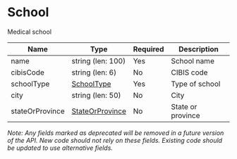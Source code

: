 # School

Medical school

| Name | Type | Required | Description |
| - | - | - | - |
| name | string (len: 100) | Yes | School name |
| cibisCode | string (len: 6) | No | CIBIS code |
| schoolType | [SchoolType](school-type.md) | Yes | Type of school |
| city | string (len: 50) | No | City |
| stateOrProvince | [StateOrProvince](state-or-province.md) | No | State or province |

*Note: Any fields marked as deprecated will be removed in a future version of the API. New code should not rely on these fields. Existing code should be updated to use alternative fields.*
